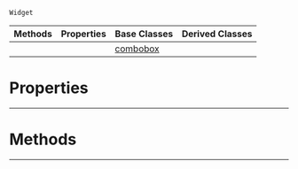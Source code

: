  `Widget`

|Methods|Properties|Base Classes|Derived Classes|
|---|---|---|---|
| | |[combobox](https://github.com/zeroengineteam/ZeroDocs/code_reference/class_reference/combobox.markdown)| |


 #  Properties


---  
 #  Methods


---  
 

 